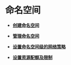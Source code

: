 # 命名空间<a name="cce_01_0030"></a>

-   **[创建命名空间](创建命名空间.md)**  

-   **[管理命名空间](管理命名空间.md)**  

-   **[设置命名空间级的网络策略](设置命名空间级的网络策略.md)**  

-   **[设置资源配额及限制](设置资源配额及限制.md)**  


